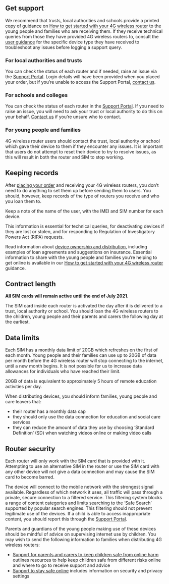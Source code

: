 ## Get support

We recommend that trusts, local authorities and schools provide a printed copy of guidance on [How to get started with your 4G wireless router](/devices/4g-user-guidance) to the young people and families who are receiving them. If they receive technical queries from those they have provided 4G wireless routers to, consult the [user guidance](/devices/4g-user-guidance) for the specific device type they have received to troubleshoot any issues before logging a support query.

### For local authorities and trusts

You can check the status of each router and if needed, raise an issue via the [Support Portal](https://computacenterprod.service-now.com/). Login details will have been provided when you placed your order, but if you’re unable to access the Support Portal, [contact us](/get-support).

### For schools and colleges

You can check the status of each router in the [Support Portal](https://computacenterprod.service-now.com/). If you need to raise an issue, you will need to ask your trust or local authority to do this on your behalf. [Contact us](/get-support) if you’re unsure who to contact.

### For young people and families

4G wireless router users should contact the trust, local authority or school which gave their device to them if they encounter any issues. It is important that users do not attempt to reset their device to try to resolve issues, as this will result in both the router and SIM to stop working.

## Keeping records

After [placing your order](/how-to-request-4g-wireless-routers) and receiving your 4G wireless routers, you don’t need to do anything to set them up before sending them to users. You should, however, keep records of the type of routers you receive and who you loan them to.

Keep a note of the name of the user, with the IMEI and SIM number for each device. 

This information is essential for technical queries, for deactivating devices if they are lost or stolen, and for responding to Regulation of Investigatory Powers Act (RIPA) requests.

Read information about [device ownership and distribution](/devices/device-distribution-and-ownership), including examples of loan agreements and suggestions on insurance. Essential information to share with the young people and families you’re helping to get online is available in our [How to get started with your 4G wireless router](/devices/4g-user-guidance) guidance.


## Contract length

**All SIM cards will remain active until the end of July 2021.**

The SIM card inside each router is activated the day after it is delivered to a trust, local authority or school. You should loan the 4G wireless routers to the children, young people and their parents and carers the following day at the earliest.

## Data limits

Each SIM has a monthly data limit of 20GB which refreshes on the first of each month. Young people and their families can use up to 20GB of data per month before the 4G wireless router will stop connecting to the internet, until a new month begins. It is not possible for us to increase data allowances for individuals who have reached their limit.

20GB of data is equivalent to approximately 5 hours of remote education activities per day. 

When distributing devices, you should inform families, young people and care leavers that:

* their router has a monthly data cap
* they should only use the data connection for education and social care services
* they can reduce the amount of data they use by choosing ‘Standard Definition’ (SD) when watching videos online or making video calls

## Router security

Each router will only work with the SIM card that is provided with it. Attempting to use an alternative SIM in the router or use the SIM card with any other device will not give a data connection and may cause the SIM card to become barred.

The device will connect to the mobile network with the strongest signal available. Regardless of which network it uses, all traffic will pass through a private, secure connection to a filtered service. This filtering system blocks a range of content categories and limits searching to the ‘Safe Search’ supported by popular search engines. This filtering should not prevent legitimate use of the devices. If a child is able to access inappropriate content, you should report this through the [Support Portal](https://computacenterprod.service-now.com/dfe).

Parents and guardians of the young people making use of these devices should be mindful of advice on supervising internet use by children. You may wish to send the following information to families when distributing 4G wireless routers:

* [Support for parents and carers to keep children safe from online harm](https://www.gov.uk/government/publications/coronavirus-covid-19-keeping-children-safe-online/coronavirus-covid-19-support-for-parents-and-carers-to-keep-children-safe-online) outlines resources to help keep children safe from different risks online and where to go to receive support and advice
* [Support to stay safe online](https://www.gov.uk/guidance/covid-19-staying-safe-online) includes information on security and privacy settings

